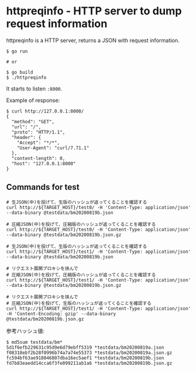 # httpreqinfo - HTTP server to dump request information

httpreqinfo is a HTTP server, returns a JSON with request information.

```console
$ go run

# or

$ go build
$ ./httpreqinfo
```

It starts to listen `:8000`.

Example of response:

```console
$ curl http://127.0.0.1:8000/
{
  "method": "GET",
  "url": "/",
  "proto": "HTTP/1.1",
  "header": {
    "Accept": "*/*",
    "User-Agent": "curl/7.71.1"
  },
  "content-length": 0,
  "host": "127.0.0.1:8000"
}
```

## Commands for test

```
# 生JSON(中)を投げて、生版のハッシュが返ってくることを確認する
curl http://${TARGET_HOST}/test0/ -H 'Content-Type: application/json' --data-binary @testdata/bm20200819b.json

# 圧縮JSON(中)を投げて、圧縮版のハッシュが返ってくることを確認する
curl http://${TARGET_HOST}/test0/ -H 'Content-Type: application/json' --data-binary @testdata/bm20200819b.json.gz

# 生JSON(中)を投げて、生版のハッシュが返ってくることを確認する
curl http://${TARGET_HOST}/test1/ -H 'Content-Type: application/json' --data-binary @testdata/bm20200819b.json

# リクエスト展開プロキシを挟んで
# 圧縮JSON(中)を投げて、圧縮版のハッシュが返ってくることを確認する
curl http://${TARGET_HOST}/test1/ -H 'Content-Type: application/json' --data-binary @testdata/bm20200819b.json.gz

# リクエスト展開プロキシを挟んで
# 圧縮JSON(中)を投げて、生版のハッシュが返ってくることを確認する
curl http://${TARGET_HOST}/test1/ -H 'Content-Type: application/json' -H 'Content-Encoding: gzip' --data-binary @testdata/bm20200819b.json.gz
```

参考ハッシュ値:

```console
$ md5sum testdata/bm*
5d1f6efb229631c95d9e6d79ebff5319 *testdata/bm20200819a.json
f08318ebf2b28f0996b74a7a74e55373 *testdata/bm20200819a.json.gz
fc594bf63ae918046807dba16ec5aef1 *testdata/bm20200819b.json
fd7b83eaedd14cca6f3fe099211ab1a6 *testdata/bm20200819b.json.gz
```
